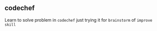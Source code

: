 ## codechef

Learn to solve problem in `codechef`
just trying it for `brainstorm` of `improve skill`
